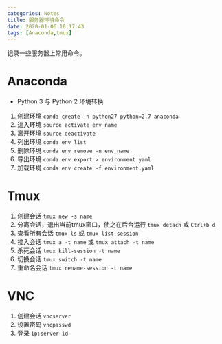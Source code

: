 ```yaml
---
categories: Notes
title: 服务器环境命令
date: 2020-01-06 16:17:43
tags: [Anaconda,tmux]
---
```


记录一些服务器上常用命令。

# Anaconda
- Python 3 与 Python 2 环境转换
1. 创建环境
`conda create -n python27 python=2.7 anaconda`
2. 进入环境
`source activate env_name`
3. 离开环境
`source deactivate`
4. 列出环境
`conda env list`
5. 删除环境
`conda env remove -n env_name`
6. 导出环境
`conda env export > environment.yaml`
7. 加载环境
`conda env create -f environment.yaml`

# Tmux
1. 创建会话
`tmux new -s name`
2. 分离会话，退出当前tmux窗口，使之在后台运行
`tmux detach` 或 `Ctrl+b d`
3. 查看所有会话
`tmux ls` 或 `tmux list-session`
4. 接入会话
`tmux a -t name` 或 `tmux attach -t name`
5. 杀死会话
`tmux kill-session -t name`
6. 切换会话
`tmux switch -t name`
7. 重命名会话
`tmux rename-session -t name`

# VNC
1. 创建会话
`vncserver`
2. 设置密码
`vncpasswd`
3. 登录
`ip:server id`